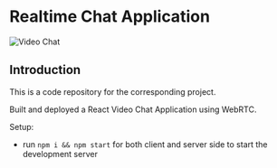 # Realtime Chat Application

![Video Chat](https://i.ibb.co/7WZRLD1/122.jpg)

## Introduction
This is a code repository for the corresponding project.

Built and deployed a React Video Chat Application using WebRTC.

Setup:
- run ```npm i && npm start``` for both client and server side to start the development server

 
 
